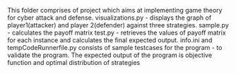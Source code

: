 This folder comprises of project which aims at implementing game theory for cyber attack and defense.
visualizations.py - displays the graph of player1(attacker) and player 2(defender) against three strategies.
sample.py - calculates the payoff matrix
test.py - retrieves the values of payoff matrix for each instance and calculates the final expected output.
info.ini and tempCodeRunnerfile.py consists of sample testcases for the program - to validate the program.
The expected output of the program is objective function and optimal distribution of strategies